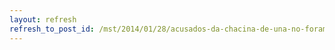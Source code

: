 ```yaml
---
layout: refresh
refresh_to_post_id: /mst/2014/01/28/acusados-da-chacina-de-una-no-foram-julgados-aps-dez-anos
---
```

